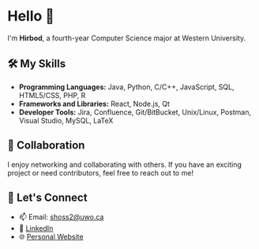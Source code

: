# Hello 👋

I'm **Hirbod**, a fourth-year Computer Science major at Western University.

## 🛠️ My Skills

- **Programming Languages:** Java, Python, C/C++, JavaScript, SQL, HTML5/CSS, PHP, R
- **Frameworks and Libraries:** React, Node.js, Qt
- **Developer Tools:** Jira, Confluence, Git/BitBucket, Unix/Linux, Postman, Visual Studio, MySQL, LaTeX

## 👯 Collaboration

I enjoy networking and collaborating with others. If you have an exciting project or need contributors, feel free to reach out to me!

## 💬 Let's Connect

- 📫 Email: [shoss2@uwo.ca](mailto:shoss2@uwo.ca)
- 🔗 [LinkedIn](https://linkedin.com/in/hirbod03)
- 🌐 [Personal Website](https://hirbod.site)
